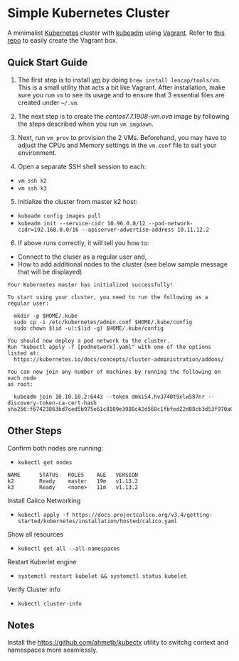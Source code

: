 # Simple Kubernetes Cluster
A minimalist [Kubernetes](https://kubernetes.io/) cluster with [kubeadm](https://kubernetes.io/docs/setup/independent/create-cluster-kubeadm/) using [Vagrant](https://www.vagrantup.com/intro/index.html). Refer to [this repo](https://github.com/lencap/images-centos) to easily create the Vagrant box.

## Quick Start Guide
1. The first step is to install [vm](https://github.com/lencap/vm) by doing `brew install lencap/tools/vm`. This is a small utility that acts a bit like Vagrant. After installation, make sure you run `vm` to see its usage and to ensure that 3 essential files are created under `~/.vm`.

2. The next step is to create the *centos7.7.1908-vm.ova* image by following the steps described when you run `vm imgdawn`.

3. Next, run `vm prov` to provision the 2 VMs. Beforehand, you may have to adjust the CPUs and Memory settings in the `vm.conf` file to suit your environment.

4. Open a separate SSH shell session to each:
  * `vm ssh k2`
  * `vm ssh k3`

5. Initialize the cluster from master k2 host:
  * `kubeadm config images pull`
  * `kubeadm init --service-cidr 10.96.0.0/12 --pod-network-cidr=192.168.0.0/16 --apiserver-advertise-address 10.11.12.2`

6. If above runs correctly, it will tell you how to:
  * Connect to the cluser as a regular user and,
  * How to add additional nodes to the cluster (see below sample message that will be displayed)

```
Your Kubernetes master has initialized successfully!

To start using your cluster, you need to run the following as a regular user:

  mkdir -p $HOME/.kube
  sudo cp -i /etc/kubernetes/admin.conf $HOME/.kube/config
  sudo chown $(id -u):$(id -g) $HOME/.kube/config

You should now deploy a pod network to the cluster.
Run "kubectl apply -f [podnetwork].yaml" with one of the options listed at:
  https://kubernetes.io/docs/concepts/cluster-administration/addons/

You can now join any number of machines by running the following on each node
as root:

  kubeadm join 10.10.10.2:6443 --token dmki54.hv3740t9xlw587nr --discovery-token-ca-cert-hash sha256:f67423863bd7ced5b975e61c8109e3988c42d568c1fbfed22d88cb3d53f970a0
```

## Other Steps
Confirm both nodes are running:
  * `kubectl get nodes`

```
NAME      STATUS   ROLES    AGE   VERSION
k2        Ready    master   19m   v1.13.2
k3        Ready    <none>   11m   v1.13.2
```

Install Calico Networking
  * `kubectl apply -f https://docs.projectcalico.org/v3.4/getting-started/kubernetes/installation/hosted/calico.yaml`

Show all resources
  * `kubectl get all --all-namespaces`

Restart Kuberlet engine
  * `systemctl restart kubelet && systemctl status kubelet`

Verify Cluster info
  * `kubectl cluster-info`

## Notes
Install the https://github.com/ahmetb/kubectx utility to switchg context and namespaces more seamlessly.
